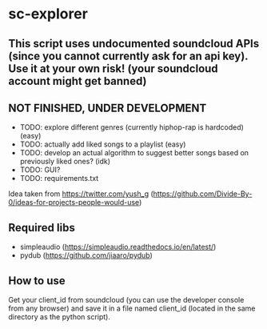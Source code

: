 # sc-explorer
## This script uses undocumented soundcloud APIs (since you cannot currently ask for an api key). Use it at your own risk! (your soundcloud account might get banned)
## NOT FINISHED, UNDER DEVELOPMENT
- TODO: explore different genres (currently hiphop-rap is hardcoded) (easy)
- TODO: actually add liked songs to a playlist (easy)
- TODO: develop an actual algorithm to suggest better songs based on previously liked ones? (idk)
- TODO: GUI?
- TODO: requirements.txt

Idea taken from https://twitter.com/yush_g (https://github.com/Divide-By-0/ideas-for-projects-people-would-use)

## Required libs
- simpleaudio (https://simpleaudio.readthedocs.io/en/latest/)
- pydub (https://github.com/jiaaro/pydub)

## How to use
Get your client_id from soundcloud (you can use the developer console from any browser) and save it in a file named client_id (located in the same directory as the python script).
